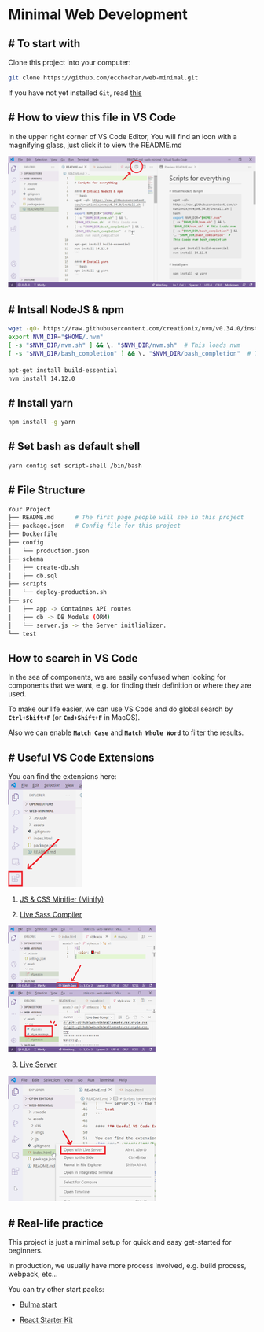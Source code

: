 
# Minimal Web Development

## **# To start with**

Clone this project into your computer:

```bash
git clone https://github.com/ecchochan/web-minimal.git
```

If you have not yet installed `Git`, read [this](https://git-scm.com/book/en/v2/Getting-Started-Installing-Git)

## **# How to view this file in VS Code**

In the upper right corner of VS Code Editor, You will find an icon with a magnifying glass, just click it to view the README.md

<img src="./assets/imgs/tutorial/readme.png" />

## **# Intsall NodeJS & npm**
```bash
wget -qO- https://raw.githubusercontent.com/creationix/nvm/v0.34.0/install.sh | bash
export NVM_DIR="$HOME/.nvm"
[ -s "$NVM_DIR/nvm.sh" ] && \. "$NVM_DIR/nvm.sh"  # This loads nvm
[ -s "$NVM_DIR/bash_completion" ] && \. "$NVM_DIR/bash_completion"  # This loads nvm bash_completion

apt-get install build-essential
nvm install 14.12.0
```

## **# Install yarn**
```bash
npm install -g yarn
```

## **# Set bash as default shell**
```bash
yarn config set script-shell /bin/bash
```

## **# File Structure**
```bash
Your Project
├── README.md      # The first page people will see in this project
├── package.json   # Config file for this project
├── Dockerfile
├── config
│   └── production.json
├── schema
│   ├── create-db.sh
│   ├── db.sql
├── scripts
│   └── deploy-production.sh 
├── src
│   ├── app -> Containes API routes
│   ├── db -> DB Models (ORM)
│   └── server.js -> the Server initlializer.
└── test
```

## **How to search in VS Code**

In the sea of components, we are easily confused when looking for components that we want, e.g. for finding their definition or where they are used. 

To make our life easier, we can use VS Code and do global search by **`Ctrl+Shift+F`** (or **`Cmd+Shift+F`** in MacOS).

Also we can enable **`Match Case`** and **`Match Whole Word`** to filter the results.

## **# Useful VS Code Extensions**

You can find the extensions here:<br/>
<img src="./assets/imgs/tutorial/extension.png" width="150"/>

1. [JS & CSS Minifier (Minify)](https://marketplace.visualstudio.com/items?itemName=olback.es6-css-minify)

2. [Live Sass Compiler](https://marketplace.visualstudio.com/items?itemName=ritwickdey.live-sass)

<img src="./assets/imgs/tutorial/sass.png" width="300"/>
<img src="./assets/imgs/tutorial/sass-2.png" width="300"/>

3. [Live Server](https://marketplace.visualstudio.com/items?itemName=ritwickdey.LiveServer)

<img src="./assets/imgs/tutorial/live.png" width="300"/>

## **# Real-life practice**

This project is just a minimal setup for quick and easy get-started for beginners.

In production, we usually have more process involved, e.g. build process, webpack, etc...

You can try other start packs:

- [Bulma start](https://github.com/jgthms/bulma-start)

- [React Starter Kit](https://github.com/kriasoft/react-starter-kit)
